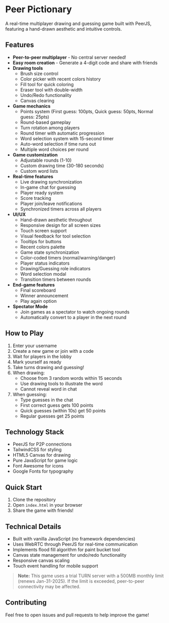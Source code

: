 # Peer Pictionary

A real-time multiplayer drawing and guessing game built with PeerJS, featuring a hand-drawn aesthetic and intuitive controls.

## Features

- **Peer-to-peer multiplayer** - No central server needed!
- **Easy room creation** - Generate a 4-digit code and share with friends
- **Drawing tools** 
  - Brush size control
  - Color picker with recent colors history
  - Fill tool for quick coloring
  - Eraser tool with double-width
  - Undo/Redo functionality
  - Canvas clearing
- **Game mechanics**
  - Points system (First guess: 100pts, Quick guess: 50pts, Normal guess: 25pts)
  - Round-based gameplay
  - Turn rotation among players
  - Round timer with automatic progression
  - Word selection system with 15-second timer
  - Auto-word selection if time runs out
  - Multiple word choices per round
- **Game customization**
  - Adjustable rounds (1-10)
  - Custom drawing time (30-180 seconds)
  - Custom word lists
- **Real-time features**
  - Live drawing synchronization
  - In-game chat for guessing
  - Player ready system
  - Score tracking
  - Player join/leave notifications
  - Synchronized timers across all players
- **UI/UX**
  - Hand-drawn aesthetic throughout
  - Responsive design for all screen sizes
  - Touch screen support
  - Visual feedback for tool selection
  - Tooltips for buttons
  - Recent colors palette
  - Game state synchronization
  - Color-coded timers (normal/warning/danger)
  - Player status indicators
  - Drawing/Guessing role indicators
  - Word selection modal
  - Transition timers between rounds
- **End-game features**
  - Final scoreboard
  - Winner announcement
  - Play again option
- **Spectator Mode**
  - Join games as a spectator to watch ongoing rounds
  - Automatically convert to a player in the next round

## How to Play

1. Enter your username
2. Create a new game or join with a code
3. Wait for players in the lobby
4. Mark yourself as ready
5. Take turns drawing and guessing!
6. When drawing:
   - Choose from 3 random words within 15 seconds
   - Use drawing tools to illustrate the word
   - Cannot reveal word in chat
7. When guessing:
   - Type guesses in the chat
   - First correct guess gets 100 points
   - Quick guesses (within 10s) get 50 points
   - Regular guesses get 25 points

## Technology Stack

- PeerJS for P2P connections
- TailwindCSS for styling
- HTML5 Canvas for drawing
- Pure JavaScript for game logic
- Font Awesome for icons
- Google Fonts for typography

## Quick Start

1. Clone the repository
2. Open `index.html` in your browser
3. Share the game with friends!

## Technical Details

- Built with vanilla JavaScript (no framework dependencies)
- Uses WebRTC through PeerJS for real-time communication
- Implements flood fill algorithm for paint bucket tool
- Canvas state management for undo/redo functionality
- Responsive canvas scaling
- Touch event handling for mobile support

> **Note:** This game uses a trial TURN server with a 500MB monthly limit (renews Jan-31-2025).
> If the limit is exceeded, peer-to-peer connectivity may be affected.

## Contributing 

Feel free to open issues and pull requests to help improve the game!